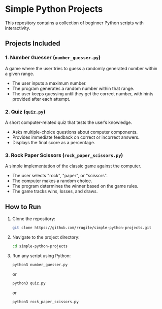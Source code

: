 # Simple Python Projects

This repository contains a collection of beginner Python scripts with interactivity.

## Projects Included

### 1. Number Guesser (`number_guesser.py`)
A game where the user tries to guess a randomly generated number within a given range.

- The user inputs a maximum number.
- The program generates a random number within that range.
- The user keeps guessing until they get the correct number, with hints provided after each attempt.

### 2. Quiz (`quiz.py`)
A short computer-related quiz that tests the user’s knowledge.

- Asks multiple-choice questions about computer components.
- Provides immediate feedback on correct or incorrect answers.
- Displays the final score as a percentage.

### 3. Rock Paper Scissors (`rock_paper_scissors.py`)
A simple implementation of the classic game against the computer.

- The user selects "rock", "paper", or "scissors".
- The computer makes a random choice.
- The program determines the winner based on the game rules.
- The game tracks wins, losses, and draws.

## How to Run

1. Clone the repository:
   ```bash
   git clone https://github.com/rrugile/simple-python-projects.git
   ```
2. Navigate to the project directory:
   ```bash
   cd simple-python-projects
   ```
3. Run any script using Python:
   ```bash
   python3 number_guesser.py
   ```
   or  
   ```bash
   python3 quiz.py
   ```
   or  
   ```bash
   python3 rock_paper_scissors.py
   ```

